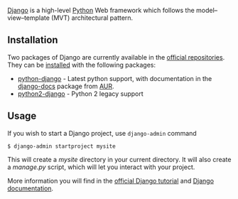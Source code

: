 [Django](http://www.djangoproject.com) is a high-level [Python](/index.php/Python "Python") Web framework which follows the model–view–template (MVT) architectural pattern.

## Installation

Two packages of Django are currently available in the [official repositories](/index.php/Official_repositories "Official repositories"). They can be [installed](/index.php/Pacman "Pacman") with the following packages:

*   [python-django](https://www.archlinux.org/packages/?name=python-django) - Latest python support, with documentation in the [django-docs](https://aur.archlinux.org/packages/django-docs/) package from [AUR](/index.php/AUR "AUR").
*   [python2-django](https://www.archlinux.org/packages/?name=python2-django) - Python 2 legacy support

## Usage

If you wish to start a Django project, use `django-admin` command

```
$ django-admin startproject mysite

```

This will create a _mysite_ directory in your current directory. It will also create a _manage.py_ script, which will let you interact with your project.

More information you will find in the [official Django tutorial](https://docs.djangoproject.com/en/1.8/intro/tutorial01/) and [Django documentation](https://docs.djangoproject.com/en/).